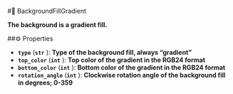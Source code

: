#🔮 BackgroundFillGradient

**The background is a gradient fill.**

##⚙️ Properties

- **`type`** (**`str`** ): **Type of the background fill, always “gradient”**
- **`top_color`** (**`int`** ): **Top color of the gradient in the RGB24 format**
- **`bottom_color`** (**`int`** ): **Bottom color of the gradient in the RGB24 format**
- **`rotation_angle`** (**`int`** ): **Clockwise rotation angle of the background fill in degrees; 0-359**
